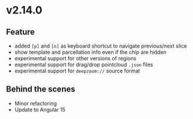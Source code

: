 # v2.14.0

## Feature

- added `[p]` and `[n]` as keyboard shortcut to navigate previous/next slice
- show template and parcellation info even if the chip are hidden
- experimental support for other versions of regions
- experimental support for drag/drop pointcloud `.json` files
- experimental support for `deepzoom://` source format

## Behind the scenes

- Minor refactoring
- Update to Angular 15

